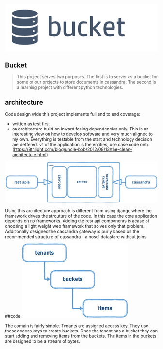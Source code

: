 ![Alt text](/doc/bucket.png)


## Bucket

> This project serves two purposes. The first is to server as a bucket  for some of our projects to store documents in cassandra. The second is a learning project with different python technologies.


## architecture

Code design wide this project implements full end to end coverage:
+ written as test first
+ an architecture build on inward facing dependencies only. This is an interesting view on how to develop software and very much aligned to my own. Everything is testable from the start and technology decision are deffered. v1 of the application is the entities, use case code only. (https://8thlight.com/blog/uncle-bob/2012/08/13/the-clean-architecture.html)


![Alt text](/doc/arch.png)

Using this architecture approach is different from using django where the framework drives the strcuture of the code. In this case the core application depends on no frameworks. Adding the rest api components is acase of choosing a light weight web framework that solves only that problem. Additionally designed the cassandra gateway is purly based on the recommended structure of cassandra - a nosql datastore without joins. 


##code
![Alt text](/doc/tenant-bucket-item.png)

The domain is fairly simple. Tenants are assigned access key. They use these access keys to create buckets. Once the tenant has a bucket they can start adding and removing items from the buckets. The items in the buckets are designed to be a stream of bytes.